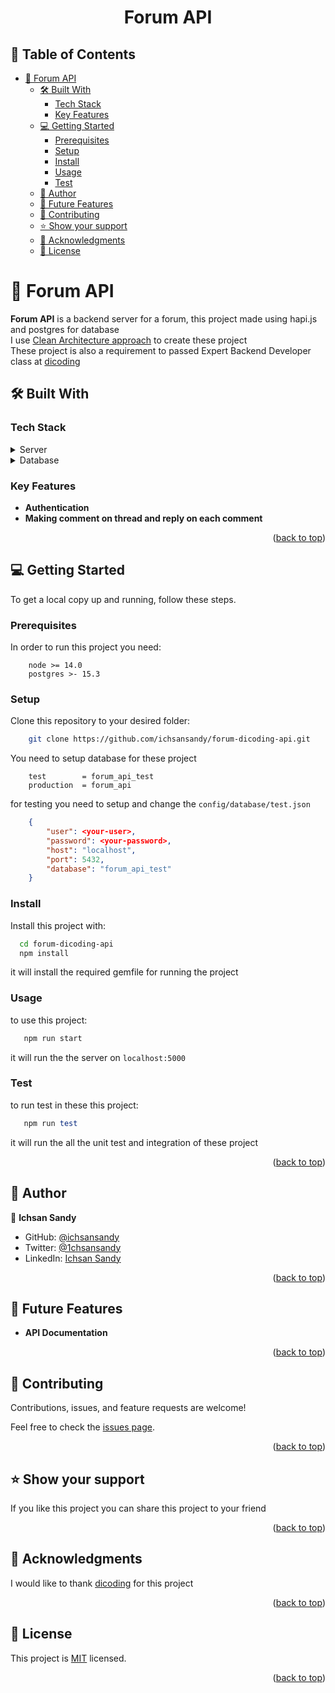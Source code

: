 <a name="readme-top"></a>

<div align="center">

  <h1><b>Forum API</b></h1>

</div>

<!-- TABLE OF CONTENTS -->

## 📗 Table of Contents

- [📖 Forum API ](#-gemstone-blog-)
  - [🛠 Built With ](#-built-with-)
    - [Tech Stack ](#tech-stack-)
    - [Key Features ](#key-features-)
  - [💻 Getting Started ](#-getting-started-)
    - [Prerequisites](#prerequisites)
    - [Setup](#setup)
    - [Install](#install)
    - [Usage](#usage)
    - [Test](#test)
  - [👥 Author ](#-author-)
  - [🔭 Future Features ](#-future-features-)
  - [🤝 Contributing ](#-contributing-)
  - [⭐️ Show your support ](#️-show-your-support-)
  - [🙏 Acknowledgments ](#-acknowledgments-)
  - [📝 License ](#-license-)

<!-- PROJECT DESCRIPTION -->

# 📖 Forum API <a name="about-project"></a>

**Forum API** is a backend server for a forum, this project made using hapi.js and postgres for database
<br>
I use [Clean Architecture approach](https://blog.cleancoder.com/uncle-bob/2012/08/13/the-clean-architecture.html) to create these project
<br>
These project is also a requirement to passed Expert Backend Developer class at [dicoding](https://www.dicoding.com/)


## 🛠 Built With <a name="built-with"></a>

### Tech Stack <a name="tech-stack"></a>

<details>
    <summary>Server</summary>
        <li><a href="https://nodejs.org/en">Node</a></li>
</details>
<details>
      <summary>Database</summary>
        <li><a href="https://www.postgresql.org/">Postgres</a></li>
</details>

<!-- Features -->

### Key Features <a name="key-features"></a>

- **Authentication**
- **Making comment on thread and reply on each comment**

<p align="right">(<a href="#readme-top">back to top</a>)</p>

<!-- LIVE DEMO

## 🚀 Live Demo <a name="live-demo"></a>

- [Live Demo Link](https://stock-wise.vercel.app/)

<p align="right">(<a href="#readme-top">back to top</a>)</p> -->

<!-- GETTING STARTED -->

## 💻 Getting Started <a name="getting-started"></a>

To get a local copy up and running, follow these steps.

### Prerequisites

In order to run this project you need:

```
    node >= 14.0
    postgres >- 15.3
```

### Setup

Clone this repository to your desired folder:

```bash
    git clone https://github.com/ichsansandy/forum-dicoding-api.git
```

You need to setup database for these project

```
    test        = forum_api_test
    production  = forum_api
```

for testing you need to setup and change the ```config/database/test.json```

```json
    {
        "user": <your-user>,
        "password": <your-password>,
        "host": "localhost",
        "port": 5432,
        "database": "forum_api_test"
    }
```

### Install

Install this project with:

```bash
  cd forum-dicoding-api
  npm install
```

it will install the required gemfile for running the project

### Usage

to use this project:

```bash
   npm run start
```

it will run the the server on ```localhost:5000```

### Test

to run test in these this project:

```ruby
   npm run test
```

it will run the all the unit test and integration of these project




<p align="right">(<a href="#readme-top">back to top</a>)</p>


## 👥 Author <a name="author"></a>

👤 **Ichsan Sandy**

- GitHub: [@ichsansandy](https://github.com/ichsansandy)
- Twitter: [@1chsansandy](https://twitter.com/1chsansandy)
- LinkedIn: [Ichsan Sandy](https://linkedin.com/in/ichsans)


<p align="right">(<a href="#readme-top">back to top</a>)</p>

<!-- FUTURE FEATURES -->

## 🔭 Future Features <a name="future-features"></a>

- **API Documentation**


<p align="right">(<a href="#readme-top">back to top</a>)</p>

<!-- CONTRIBUTING -->

## 🤝 Contributing <a name="contributing"></a>

Contributions, issues, and feature requests are welcome!

Feel free to check the [issues page](../../issues/).

<p align="right">(<a href="#readme-top">back to top</a>)</p>

<!-- SUPPORT -->

## ⭐️ Show your support <a name="support"></a>

If you like this project you can share this project to your friend

<p align="right">(<a href="#readme-top">back to top</a>)</p>

<!-- ACKNOWLEDGEMENTS -->

## 🙏 Acknowledgments <a name="acknowledgements"></a>

I would like to thank [dicoding](https://www.dicoding.com/) for this project

<p align="right">(<a href="#readme-top">back to top</a>)</p>

<!-- LICENSE -->

## 📝 License <a name="license"></a>

This project is [MIT](./LICENSE) licensed.

<p align="right">(<a href="#readme-top">back to top</a>)</p>
